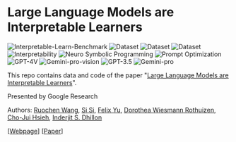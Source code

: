 # Large Language Models are Interpretable Learners

![Interpretable-Learn-Benchmark](https://img.shields.io/badge/Benchmark-Interpretable--Learn--Benchmark-blue)
![Dataset](https://img.shields.io/badge/Dataset-Palworld-blue)
![Dataset](https://img.shields.io/badge/Dataset-SynTree-blue)
![Dataset](https://img.shields.io/badge/Dataset-CUBCap-blue)<br>
![Interpretability](https://img.shields.io/badge/Task-Interpretability-red)
![Neuro Symbolic Programming](https://img.shields.io/badge/Task-Neuro--Symbolic--Programming-red)
![Prompt Optimization](https://img.shields.io/badge/Task-Prompt--Optimization-red)<br>
![GPT-4V](https://img.shields.io/badge/Model-GPT--4V-yellow)
![Gemini-pro-vision](https://img.shields.io/badge/Model-Gemini--pro--vision-yellow)
![GPT-3.5](https://img.shields.io/badge/Model-GPT--3.5-green)
![Gemini-pro](https://img.shields.io/badge/Model-Gemini--pro-green)

This repo contains data and code of the paper "[Large Language Models are Interpretable Learners]()".

Presented by Google Research

Authors: [Ruochen Wang](https://ruocwang.github.io/), [Si Si](https://scholar.google.com/citations?user=eAJfUeIAAAAJ&hl=en), [Felix Yu](https://scholar.google.com/citations?user=lYvF6cUAAAAJ&hl=en), [Dorothea Wiesmann Rothuizen](), [Cho-Jui Hsieh](https://scholar.google.com/citations?user=Wy89g4IAAAAJ&hl=en), [Inderjit S. Dhillon](https://scholar.google.com/citations?user=xBv5ZfkAAAAJ&hl=en)

[[Webpage]()] [[Paper]()]
